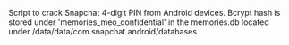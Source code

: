 Script to crack Snapchat 4-digit PIN from Android devices.
Bcrypt hash is stored under 'memories_meo_confidential' in the memories.db located under /data/data/com.snapchat.android/databases

